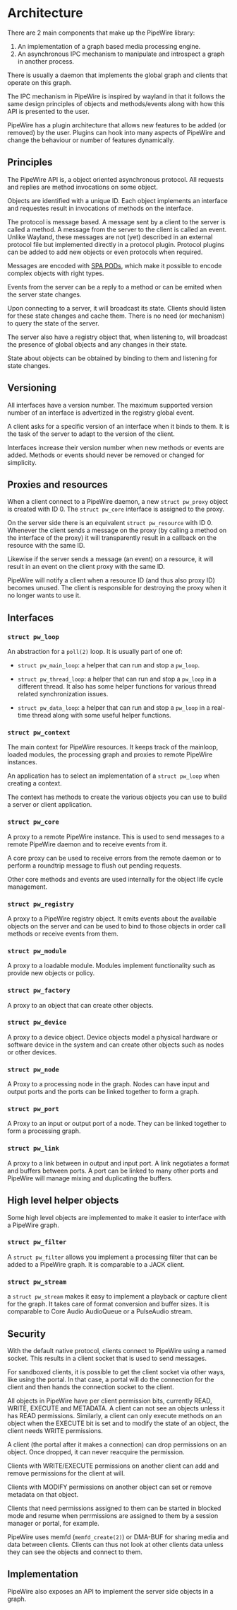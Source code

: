 # Architecture

There are 2 main components that make up the PipeWire library:

 1) An implementation of a graph based media processing engine.
 2) An asynchronous IPC mechanism to manipulate and introspect
    a graph in another process.

There is usually a daemon that implements the global graph and
clients that operate on this graph.

The IPC mechanism in PipeWire is inspired by wayland in that it
follows the same design principles of objects and methods/events
along with how this API is presented to the user.

PipeWire has a plugin architecture that allows new features to
be added (or removed) by the user. Plugins can hook into many
aspects of PipeWire and change the behaviour or number of
features dynamically.

## Principles

The PipeWire API is, a object oriented asynchronous protocol.
All requests and replies are method invocations on some object.

Objects are identified with a unique ID. Each object implements an
interface and requestes result in invocations of methods on the
interface.

The protocol is message based. A message sent by a client to the
server is called a method. A message from the server to the client
is called an event. Unlike Wayland, these messages are not (yet)
described in an external protocol file but implemented directly in
a protocol plugin. Protocol plugins can be added to add new
objects or even protocols when required.

Messages are encoded with [SPA PODs](spa/pod.md), which make it
possible to encode complex objects with right types.

Events from the server can be a reply to a method or can be emited
when the server state changes.

Upon connecting to a server, it will broadcast its state. Clients
should listen for these state changes and cache them. There is no
need (or mechanism) to query the state of the server.

The server also have a registry object that, when listening to,
will broadcast the presence of global objects and any changes in
their state.

State about objects can be obtained by binding to them and listening
for state changes.

## Versioning

All interfaces have a version number. The maximum supported version
number of an interface is advertized in the registry global event.

A client asks for a specific version of an interface when it binds
to them. It is the task of the server to adapt to the version of the
client.

Interfaces increase their version number when new methods or events
are added. Methods or events should never be removed or changed for
simplicity.

## Proxies and resources

When a client connect to a PipeWire daemon, a new `struct pw_proxy`
object is created with ID 0. The `struct pw_core` interface is
assigned to the proxy.

On the server side there is an equivalent `struct pw_resource` with
ID 0. Whenever the client sends a message on the proxy (by calling
a method on the interface of the proxy) it will transparently result
in a callback on the resource with the same ID.

Likewise if the server sends a message (an event) on a resource, it
will result in an event on the client proxy with the same ID.

PipeWire will notify a client when a resource ID (and thus also proxy
ID) becomes unused. The client is responsible for destroying the
proxy when it no longer wants to use it.


## Interfaces

### `struct pw_loop`

An abstraction for a `poll(2)` loop. It is usually part of one of:

* `struct pw_main_loop`: a helper that can run and stop a `pw_loop`.

* `struct pw_thread_loop`: a helper that can run and stop a `pw_loop`
		in a different thread. It also has some helper
		functions for various thread related synchronization
		issues.

* `struct pw_data_loop`: a helper that can run and stop a `pw_loop`
		in a real-time thread along with some useful helper
		functions.


### `struct pw_context`

The main context for PipeWire resources. It keeps track of the mainloop,
loaded modules, the processing graph and proxies to remote PipeWire
instances.

An application has to select an implementation of a `struct pw_loop`
when creating a context.

The context has methods to create the various objects you can use to
build a server or client application.


### `struct pw_core`

A proxy to a remote PipeWire instance. This is used to send messages
to a remote PipeWire daemon and to receive events from it.

A core proxy can be used to receive errors from the remote daemon
or to perform a roundtrip message to flush out pending requests.

Other core methods and events are used internally for the object
life cycle management.

### `struct pw_registry`

A proxy to a PipeWire registry object. It emits events about the
available objects on the server and can be used to bind to those
objects in order call methods or receive events from them.

### `struct pw_module`

A proxy to a loadable module. Modules implement functionality such
as provide new objects or policy.

### `struct pw_factory`

A proxy to an object that can create other objects.

### `struct pw_device`

A proxy to a device object. Device objects model a physical hardware
or software device in the system and can create other objects
such as nodes or other devices.

### `struct pw_node`

A Proxy to a processing node in the graph. Nodes can have input and
output ports and the ports can be linked together to form a graph.

### `struct pw_port`

A Proxy to an input or output port of a node.  They can be linked
together to form a processing graph.

### `struct pw_link`

A proxy to a link between in output and input port. A link negotiates
a format and buffers between ports. A port can be linked to many other
ports and PipeWire will manage mixing and duplicating the buffers.


## High level helper objects

Some high level objects are implemented to make it easier to interface
with a PipeWire graph.

### `struct pw_filter`

A `struct pw_filter` allows you implement a processing filter that can
be added to a PipeWire graph. It is comparable to a JACK client.

### `struct pw_stream`

a `struct pw_stream` makes it easy to implement a playback or capture
client for the graph. It takes care of format conversion and buffer
sizes. It is comparable to Core Audio AudioQueue or a PulseAudio
stream.


## Security

With the default native protocol, clients connect to PipeWire using
a named socket. This results in a client socket that is used to
send messages.

For sandboxed clients, it is possible to get the client socket via
other ways, like using the portal. In that case, a portal will
do the connection for the client and then hands the connection socket
to the client.

All objects in PipeWire have per client permission bits, currently
READ, WRITE, EXECUTE and METADATA. A client can not see an objects
unless it has READ permissions. Similarly, a client can only execute
methods on an object when the EXECUTE bit is set and to modify the
state of an object, the client needs WRITE permissions.

A client (the portal after it makes a connection) can drop permissions
on an object. Once dropped, it can never reacquire the permission.

Clients with WRITE/EXECUTE permissions on another client can
add and remove permissions for the client at will.

Clients with MODIFY permissions on another object can set or remove
metadata on that object.

Clients that need permissions assigned to them can be started in
blocked mode and resume when perrmissions are assigned to them by
a session manager or portal, for example.

PipeWire uses memfd (`memfd_create(2)`) or DMA-BUF for sharing media
and data between clients. Clients can thus not look at other clients
data unless they can see the objects and connect to them.

## Implementation

PipeWire also exposes an API to implement the server side objects in
a graph.
